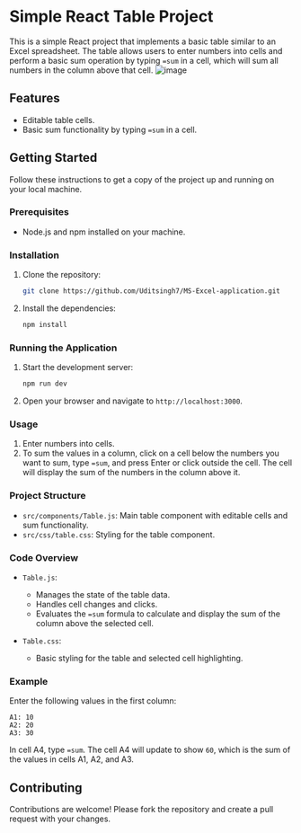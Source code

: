 # Simple React Table Project

This is a simple React project that implements a basic table similar to an Excel spreadsheet. The table allows users to enter numbers into cells and perform a basic sum operation by typing `=sum` in a cell, which will sum all numbers in the column above that cell.
![image](https://github.com/Uditsingh7/MS-Excel-application/assets/62390532/46065b39-d2bf-4122-9837-4d58d0bf7d5f)

## Features

- Editable table cells.
- Basic sum functionality by typing `=sum` in a cell.

## Getting Started

Follow these instructions to get a copy of the project up and running on your local machine.

### Prerequisites

- Node.js and npm installed on your machine.

### Installation

1. Clone the repository:
   ```sh
   git clone https://github.com/Uditsingh7/MS-Excel-application.git
   ```
2. Install the dependencies:
   ```sh
   npm install
   ```

### Running the Application

1. Start the development server:
   ```sh
   npm run dev
   ```
2. Open your browser and navigate to `http://localhost:3000`.

### Usage

1. Enter numbers into cells.
2. To sum the values in a column, click on a cell below the numbers you want to sum, type `=sum`, and press Enter or click outside the cell. The cell will display the sum of the numbers in the column above it.

### Project Structure

- `src/components/Table.js`: Main table component with editable cells and sum functionality.
- `src/css/table.css`: Styling for the table component.

### Code Overview

- `Table.js`:
  - Manages the state of the table data.
  - Handles cell changes and clicks.
  - Evaluates the `=sum` formula to calculate and display the sum of the column above the selected cell.

- `Table.css`:
  - Basic styling for the table and selected cell highlighting.

### Example

Enter the following values in the first column:

```
A1: 10
A2: 20
A3: 30
```

In cell A4, type `=sum`. The cell A4 will update to show `60`, which is the sum of the values in cells A1, A2, and A3.

## Contributing

Contributions are welcome! Please fork the repository and create a pull request with your changes.

